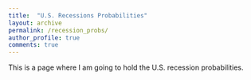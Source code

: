 ```yaml
---
title:  "U.S. Recessions Probabilities"
layout: archive
permalink: /recession_probs/
author_profile: true
comments: true
---
```


This is a page where I am going to hold the U.S. recession probabilities. 
